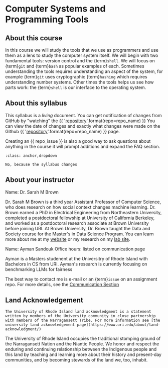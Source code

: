 # Computer Systems and Programming Tools

## About this course

In this course we will study the tools that we use as programmers and use them as a lens to study 
the computer system itself.  We will begin with two fundamental tools: version control and the {term}`shell`. We will focus on {term}`git` and {term}`bash` as popular examples of each. Sometimes understanding the tools requires understanding an aspect of the system, for example {term}`git` uses cryptographic {term}`hashing` which requires understanding number systems.  Other times the tools helps us see how parts work: the {term}`shell` is our interface to the operating system. 



## About this syllabus

This syllabus is a *living*  document.  You can get notification of changes from GitHub by "watching" the
{{ '[repository](https://github.com/compsys-progtools/{repo})'.format(repo=repo_name) }}
 You can view the date of changes and exactly what changes were made on the Github {{ '[repository](https://github.com/compsys-progtools/{repo})'.format(repo=repo_name) }} page.

Creating an {{ repo_issue }} is also a good way to ask questions about anything in the course it will prompt additions and expand the FAQ section.

```{admonition} Should you download the syllabus and rely on your offline copy?
:class: anchor,dropdown

No, because the syllabus changes
```

## About your instructor

Name: Dr. Sarah M Brown

Dr. Sarah M Brown is a third year Assistant Professor of Computer Science, who does research on how social context changes machine learning. Dr. Brown earned a PhD in Electrical Engineering from Northeastern University, completed a postdoctoral fellowship at University of California Berkeley, and worked as a postdoctoral research associate at Brown University before joining URI. At Brown University, Dr. Brown taught the Data and Society course for the Master's in Data Science Program. You can learn more about me at my [website](http://sarahmbrown.org/) or my research on my [lab site](https://ml4sts.com/).

Name: Ayman Sandouk
Office hours:  listed on communication page

Ayman is a Masters studenent at the Universitry of Rhode Island with Bachelors in CS from URI. Ayman's research is currently focusing on benchmarking LLMs for fairness

The best way to contact me is e-mail or an {term}`issue` on an assignment repo. For more details, see the [Communication Section](communication)


## Land Acknowledgement

```{important}
The University of Rhode Island land acknowledgment is a statement written by members of the University community in close partnership with members of the Narragansett Tribe. For more information see [the university land acknowledgement page](https://www.uri.edu/about/land-acknowledgment/)
```

The University of Rhode Island occupies the traditional stomping ground of the Narragansett Nation and the Niantic People. We honor and respect the enduring and continuing relationship between the Indigenous people and this land by teaching and learning more about their history and present-day communities, and by becoming stewards of the land we, too, inhabit.

<!-- ### About online interactions -->
